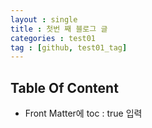 ```yaml
---
layout : single
title : 첫번 째 블로그 글
categories : test01
tag : [github, test01_tag]
---
```


## Table Of Content
* Front Matter에 toc : true 입력